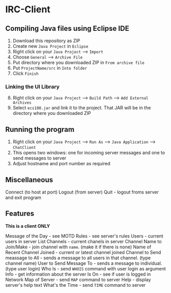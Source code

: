 # IRC-Client

## Compiling Java files using Eclipse IDE

1. Download this repository as ZIP
2. Create new `Java Project` in `Eclipse`
3. Right click on your `Java Project` --> `Import`
4. Choose `General` --> `Archive File`
5. Put directory where you downloaded ZIP in `From archive file`
6. Put `ProjectName/src` in `Into folder`
7. Click `Finish`

### Linking the UI Library

8. Right click on your `Java Project` --> `Build Path` --> `Add External Archives`
9. Select `ecs100.jar` and link it to the project. That JAR will be in the directory where you downloaded ZIP

## Running the program

1. Right click on your `Java Project` --> `Run As` --> `Java Application` --> `ChatClient`
2. This opens two windows: one for incoming server messages and one to send messages to server
3. Adjust hostname and port number as required

## Miscellaneous

Connect (to host at port)
Logout (from server)
Quit - logout froms server and exit program

## Features

**This is a client ONLY**

Message of the Day - see MOTD
Rules - see server's rules
Users - current users in server
List Channels - current chanels in server
Channel Name to Join/Make - join channel with `name`. (make it if there is none)
Name of Recent Channel Joined - current or latest channel joined
Channel to Send meassage to All - sends a message to all users in that channel. (type channel name)
User to Send Message To - sends a message to individual. (type user login)
Who Is - send `WHOIS` command with user login as argument
Info - get information about the server
Is On - see if user is logged in
Network Map of Server - send `MAP` command to server
Help - display server's help text
What's the Time - send `TIME` command to server
